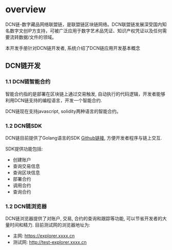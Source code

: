 # overview

DCN链-数字藏品网络联盟链，是联盟链区块链网络。DCN联盟链发展深受国内知名数字文创IP方支持，可被广泛应用于数字艺术品凭证、知识产权凭证以及任何需要流转数据/文件的领域。

本开发手册针对DCN链开发者, 系统介绍了DCN链应用开发基本概念

## DCN链开发

### 1.1 DCN链智能合约

智能合约指的是部署在区块链上通过交易触发, 自动执行的代码逻辑，开发者能够利用DCN链支持的编程语言，开发一个智能合约.

DCN链现在支持javascript, solidity两种语言的智能合约。

### 1.2 DCN链SDK

DCN链目前提供了Golang语言的SDK [Github链接](https://github.com/xxx), 方便开发者程序与链上交互.

SDK提供功能包括:

* 创建账户
* 查询交易信息
* 查询区块信息
* 部署合约
* 调用合约
* 查询合约

### 1.2 DCN链浏览器

DCN链浏览器提供了对账户, 交易, 合约的查询和跟踪等功能, 可以节省开发者的大量时间和精力. 目前测试网的浏览器地址为: 

* 主网:   <https://explorer.xxxx.cn>
* 测试网: <http://test-explorer.xxxx.cn>